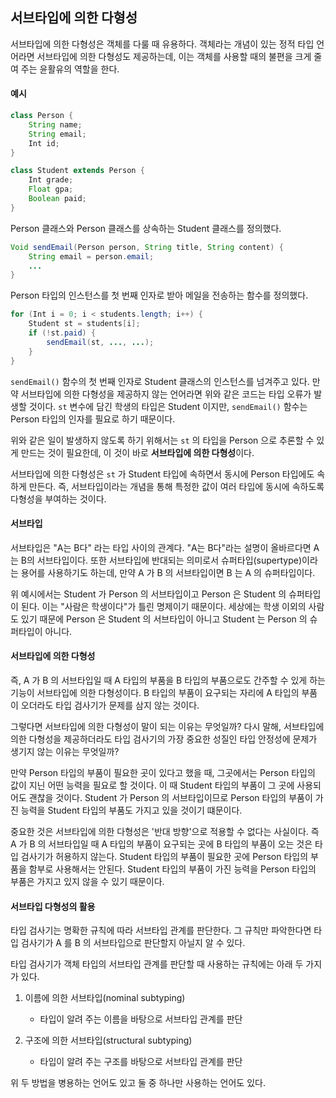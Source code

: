 ## 서브타입에 의한 다형성

서브타입에 의한 다형성은 객체를 다룰 때 유용하다.
객체라는 개념이 있는 정적 타입 언어라면 서브타입에 의한 다형성도 제공하는데, 이는 객체를 사용할 때의 불편을 크게 줄여 주는 윤활유의 역할을 한다.

#### 예시

```java
class Person {
	String name;
	String email;
	Int id;
}

class Student extends Person {
	Int grade;
	Float gpa;
	Boolean paid;
}
```

Person 클래스와 Person 클래스를 상속하는 Student 클래스를 정의했다.

```java
Void sendEmail(Person person, String title, String content) {
	String email = person.email;
	...
}
```

Person 타입의 인스턴스를 첫 번째 인자로 받아 메일을 전송하는 함수를 정의했다.

```java
for (Int i = 0; i < students.length; i++) {
	Student st = students[i];
	if (!st.paid) {
		sendEmail(st, ..., ...);
	}
}
```

`sendEmail()` 함수의 첫 번째 인자로 Student 클래스의 인스턴스를 넘겨주고 있다.
만약 서브타입에 의한 다형성을 제공하지 않는 언어라면 위와 같은 코드는 타입 오류가 발생할 것이다.
`st` 변수에 담긴 학생의 타입은 Student 이지만, `sendEmail()` 함수는 Person 타입의 인자를 필요로 하기 때문이다.

위와 같은 일이 발생하지 않도록 하기 위해서는 `st` 의 타입을 Person 으로 추론할 수 있게 만드는 것이 필요한데, 이 것이 바로 **서브타입에 의한 다형성**이다.

서브타입에 의한 다형성은 `st` 가 Student 타입에 속하면서 동시에 Person 타입에도 속하게 만든다.
즉, 서브타입이라는 개념을 통해 특정한 값이 여러 타입에 동시에 속하도록 다형성을 부여하는 것이다.

#### 서브타입

서브타입은 "A는 B다" 라는 타입 사이의 관계다.
"A는 B다"라는 설명이 올바르다면 A는 B의 서브타입이다.
또한 서브타입에 반대되는 의미로서 슈퍼타입(supertype)이라는 용어를 사용하기도 하는데, 만약 A 가 B 의 서브타입이면 B 는 A 의 슈퍼타입이다.

위 예시에서는 Student 가 Person 의 서브타입이고 Person 은 Student 의 슈퍼타입이 된다.
이는 "사람은 학생이다"가 틀린 명제이기 때문이다. 세상에는 학생 이외의 사람도 있기 때문에 Person 은 Student 의 서브타입이 아니고 Student 는 Person 의 슈퍼타입이 아니다.

#### 서브타입에 의한 다형성

즉, A 가 B 의 서브타입일 때 A 타입의 부품을 B 타입의 부품으로도 간주할 수 있게 하는 기능이 서브타입에 의한 다형성이다.
B 타입의 부품이 요구되는 자리에 A 타입의 부품이 오더라도 타입 검사기가 문제를 삼지 않는 것이다.

그렇다면 서브타입에 의한 다형성이 말이 되는 이유는 무엇일까?
다시 말해, 서브타입에 의한 다형성을 제공하더라도 타입 검사기의 가장 중요한 성질인 타입 안정성에 문제가 생기지 않는 이유는 무엇일까?

만약 Person 타입의 부품이 필요한 곳이 있다고 했을 때, 그곳에서는 Person 타입의 값이 지닌 어떤 능력을 필요로 할 것이다.
이 때 Student 타입의 부품이 그 곳에 사용되어도 괜찮을 것이다.
Student 가 Person 의 서브타입이므로 Person 타입의 부품이 가진 능력을 Student 타입의 부품도 가지고 있을 것이기 떄문이다.

중요한 것은 서브타입에 의한 다형성은 '반대 방향'으로 적용할 수 없다는 사실이다.
즉 A 가 B 의 서브타입일 때 A 타입의 부품이 요구되는 곳에 B 타입의 부품이 오는 것은 타입 검사기가 허용하지 않는다.
Student 타입의 부품이 필요한 곳에 Person 타입의 부품을 함부로 사용해서는 안된다.
Student 타입의 부품이 가진 능력을 Person 타입의 부품은 가지고 있지 않을 수 있기 때문이다.

#### 서브타입 다형성의 활용

타입 검사기는 명확한 규칙에 따라 서브타입 관계를 판단한다.
그 규칙만 파악한다면 타입 검사기가 A 를 B 의 서브타입으로 판단할지 아닐지 알 수 있다.

타입 검사기가 객체 타입의 서브타입 관계를 판단할 때 사용하는 규칙에는 아래 두 가지가 있다.

1. 이름에 의한 서브타입(nominal subtyping)
   - 타입이 알려 주는 이름을 바탕으로 서브타입 관계를 판단

2. 구조에 의한 서브타입(structural subtyping)
   - 타입이 알려 주는 구조를 바탕으로 서브타입 관계를 판단

위 두 방법을 병용하는 언어도 있고 둘 중 하나만 사용하는 언어도 있다.
